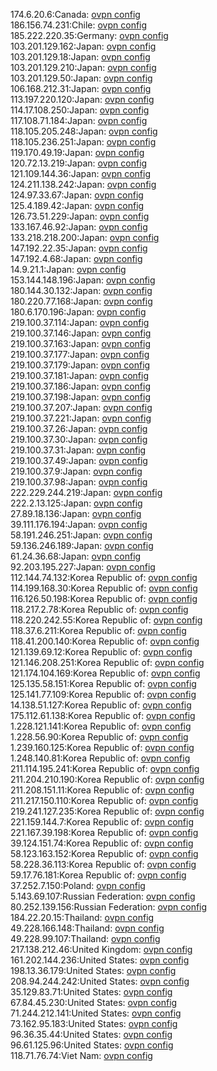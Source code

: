 174.6.20.6:Canada: [ovpn config](vpn/174_6_20_6.ovpn)  
186.156.74.231:Chile: [ovpn config](vpn/186_156_74_231.ovpn)  
185.222.220.35:Germany: [ovpn config](vpn/185_222_220_35.ovpn)  
103.201.129.162:Japan: [ovpn config](vpn/103_201_129_162.ovpn)  
103.201.129.18:Japan: [ovpn config](vpn/103_201_129_18.ovpn)  
103.201.129.210:Japan: [ovpn config](vpn/103_201_129_210.ovpn)  
103.201.129.50:Japan: [ovpn config](vpn/103_201_129_50.ovpn)  
106.168.212.31:Japan: [ovpn config](vpn/106_168_212_31.ovpn)  
113.197.220.120:Japan: [ovpn config](vpn/113_197_220_120.ovpn)  
114.17.108.250:Japan: [ovpn config](vpn/114_17_108_250.ovpn)  
117.108.71.184:Japan: [ovpn config](vpn/117_108_71_184.ovpn)  
118.105.205.248:Japan: [ovpn config](vpn/118_105_205_248.ovpn)  
118.105.236.251:Japan: [ovpn config](vpn/118_105_236_251.ovpn)  
119.170.49.19:Japan: [ovpn config](vpn/119_170_49_19.ovpn)  
120.72.13.219:Japan: [ovpn config](vpn/120_72_13_219.ovpn)  
121.109.144.36:Japan: [ovpn config](vpn/121_109_144_36.ovpn)  
124.211.138.242:Japan: [ovpn config](vpn/124_211_138_242.ovpn)  
124.97.33.67:Japan: [ovpn config](vpn/124_97_33_67.ovpn)  
125.4.189.42:Japan: [ovpn config](vpn/125_4_189_42.ovpn)  
126.73.51.229:Japan: [ovpn config](vpn/126_73_51_229.ovpn)  
133.167.46.92:Japan: [ovpn config](vpn/133_167_46_92.ovpn)  
133.218.218.200:Japan: [ovpn config](vpn/133_218_218_200.ovpn)  
147.192.22.35:Japan: [ovpn config](vpn/147_192_22_35.ovpn)  
147.192.4.68:Japan: [ovpn config](vpn/147_192_4_68.ovpn)  
14.9.21.1:Japan: [ovpn config](vpn/14_9_21_1.ovpn)  
153.144.148.196:Japan: [ovpn config](vpn/153_144_148_196.ovpn)  
180.144.30.132:Japan: [ovpn config](vpn/180_144_30_132.ovpn)  
180.220.77.168:Japan: [ovpn config](vpn/180_220_77_168.ovpn)  
180.6.170.196:Japan: [ovpn config](vpn/180_6_170_196.ovpn)  
219.100.37.114:Japan: [ovpn config](vpn/219_100_37_114.ovpn)  
219.100.37.146:Japan: [ovpn config](vpn/219_100_37_146.ovpn)  
219.100.37.163:Japan: [ovpn config](vpn/219_100_37_163.ovpn)  
219.100.37.177:Japan: [ovpn config](vpn/219_100_37_177.ovpn)  
219.100.37.179:Japan: [ovpn config](vpn/219_100_37_179.ovpn)  
219.100.37.181:Japan: [ovpn config](vpn/219_100_37_181.ovpn)  
219.100.37.186:Japan: [ovpn config](vpn/219_100_37_186.ovpn)  
219.100.37.198:Japan: [ovpn config](vpn/219_100_37_198.ovpn)  
219.100.37.207:Japan: [ovpn config](vpn/219_100_37_207.ovpn)  
219.100.37.221:Japan: [ovpn config](vpn/219_100_37_221.ovpn)  
219.100.37.26:Japan: [ovpn config](vpn/219_100_37_26.ovpn)  
219.100.37.30:Japan: [ovpn config](vpn/219_100_37_30.ovpn)  
219.100.37.31:Japan: [ovpn config](vpn/219_100_37_31.ovpn)  
219.100.37.49:Japan: [ovpn config](vpn/219_100_37_49.ovpn)  
219.100.37.9:Japan: [ovpn config](vpn/219_100_37_9.ovpn)  
219.100.37.98:Japan: [ovpn config](vpn/219_100_37_98.ovpn)  
222.229.244.219:Japan: [ovpn config](vpn/222_229_244_219.ovpn)  
222.2.13.125:Japan: [ovpn config](vpn/222_2_13_125.ovpn)  
27.89.18.136:Japan: [ovpn config](vpn/27_89_18_136.ovpn)  
39.111.176.194:Japan: [ovpn config](vpn/39_111_176_194.ovpn)  
58.191.246.251:Japan: [ovpn config](vpn/58_191_246_251.ovpn)  
59.136.246.189:Japan: [ovpn config](vpn/59_136_246_189.ovpn)  
61.24.36.68:Japan: [ovpn config](vpn/61_24_36_68.ovpn)  
92.203.195.227:Japan: [ovpn config](vpn/92_203_195_227.ovpn)  
112.144.74.132:Korea Republic of: [ovpn config](vpn/112_144_74_132.ovpn)  
114.199.168.30:Korea Republic of: [ovpn config](vpn/114_199_168_30.ovpn)  
116.126.50.198:Korea Republic of: [ovpn config](vpn/116_126_50_198.ovpn)  
118.217.2.78:Korea Republic of: [ovpn config](vpn/118_217_2_78.ovpn)  
118.220.242.55:Korea Republic of: [ovpn config](vpn/118_220_242_55.ovpn)  
118.37.6.211:Korea Republic of: [ovpn config](vpn/118_37_6_211.ovpn)  
118.41.200.140:Korea Republic of: [ovpn config](vpn/118_41_200_140.ovpn)  
121.139.69.12:Korea Republic of: [ovpn config](vpn/121_139_69_12.ovpn)  
121.146.208.251:Korea Republic of: [ovpn config](vpn/121_146_208_251.ovpn)  
121.174.104.169:Korea Republic of: [ovpn config](vpn/121_174_104_169.ovpn)  
125.135.58.151:Korea Republic of: [ovpn config](vpn/125_135_58_151.ovpn)  
125.141.77.109:Korea Republic of: [ovpn config](vpn/125_141_77_109.ovpn)  
14.138.51.127:Korea Republic of: [ovpn config](vpn/14_138_51_127.ovpn)  
175.112.61.138:Korea Republic of: [ovpn config](vpn/175_112_61_138.ovpn)  
1.228.121.141:Korea Republic of: [ovpn config](vpn/1_228_121_141.ovpn)  
1.228.56.90:Korea Republic of: [ovpn config](vpn/1_228_56_90.ovpn)  
1.239.160.125:Korea Republic of: [ovpn config](vpn/1_239_160_125.ovpn)  
1.248.140.81:Korea Republic of: [ovpn config](vpn/1_248_140_81.ovpn)  
211.114.195.241:Korea Republic of: [ovpn config](vpn/211_114_195_241.ovpn)  
211.204.210.190:Korea Republic of: [ovpn config](vpn/211_204_210_190.ovpn)  
211.208.151.11:Korea Republic of: [ovpn config](vpn/211_208_151_11.ovpn)  
211.217.150.110:Korea Republic of: [ovpn config](vpn/211_217_150_110.ovpn)  
219.241.127.235:Korea Republic of: [ovpn config](vpn/219_241_127_235.ovpn)  
221.159.144.7:Korea Republic of: [ovpn config](vpn/221_159_144_7.ovpn)  
221.167.39.198:Korea Republic of: [ovpn config](vpn/221_167_39_198.ovpn)  
39.124.151.74:Korea Republic of: [ovpn config](vpn/39_124_151_74.ovpn)  
58.123.163.152:Korea Republic of: [ovpn config](vpn/58_123_163_152.ovpn)  
58.228.36.113:Korea Republic of: [ovpn config](vpn/58_228_36_113.ovpn)  
59.17.76.181:Korea Republic of: [ovpn config](vpn/59_17_76_181.ovpn)  
37.252.7.150:Poland: [ovpn config](vpn/37_252_7_150.ovpn)  
5.143.69.107:Russian Federation: [ovpn config](vpn/5_143_69_107.ovpn)  
80.252.139.156:Russian Federation: [ovpn config](vpn/80_252_139_156.ovpn)  
184.22.20.15:Thailand: [ovpn config](vpn/184_22_20_15.ovpn)  
49.228.166.148:Thailand: [ovpn config](vpn/49_228_166_148.ovpn)  
49.228.99.107:Thailand: [ovpn config](vpn/49_228_99_107.ovpn)  
217.138.212.46:United Kingdom: [ovpn config](vpn/217_138_212_46.ovpn)  
161.202.144.236:United States: [ovpn config](vpn/161_202_144_236.ovpn)  
198.13.36.179:United States: [ovpn config](vpn/198_13_36_179.ovpn)  
208.94.244.242:United States: [ovpn config](vpn/208_94_244_242.ovpn)  
35.129.83.71:United States: [ovpn config](vpn/35_129_83_71.ovpn)  
67.84.45.230:United States: [ovpn config](vpn/67_84_45_230.ovpn)  
71.244.212.141:United States: [ovpn config](vpn/71_244_212_141.ovpn)  
73.162.95.183:United States: [ovpn config](vpn/73_162_95_183.ovpn)  
96.36.35.44:United States: [ovpn config](vpn/96_36_35_44.ovpn)  
96.61.125.96:United States: [ovpn config](vpn/96_61_125_96.ovpn)  
118.71.76.74:Viet Nam: [ovpn config](vpn/118_71_76_74.ovpn)  
